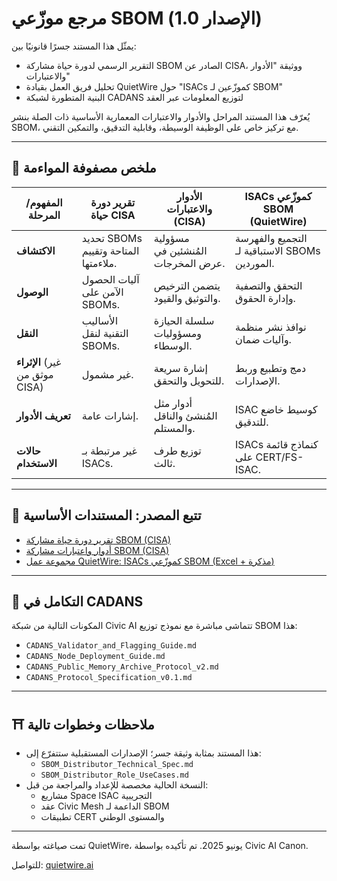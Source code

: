 
# مرجع موزّعي SBOM (الإصدار 1.0)

يمثّل هذا المستند جسرًا قانونيًا بين:

- التقرير الرسمي لدورة حياة مشاركة SBOM الصادر عن CISA، ووثيقة "الأدوار والاعتبارات"
- تحليل فريق العمل بقيادة QuietWire حول "ISACs كموزّعين لـ SBOM"
- البنية المتطورة لشبكة CADANS لتوزيع المعلومات عبر العقد

يُعرّف هذا المستند المراحل والأدوار والاعتبارات المعمارية الأساسية ذات الصلة بنشر SBOM، مع تركيز خاص على الوظيفة الوسيطة، وقابلية التدقيق، والتمكين التقني.

---

## 🔄 ملخص مصفوفة المواءمة

| المفهوم/المرحلة   | تقرير دورة حياة CISA | الأدوار والاعتبارات (CISA) | ISACs كموزّعي SBOM (QuietWire) |
|------------------|-----------------------|-----------------------------|----------------------------------|
| **الاكتشاف**    | تحديد SBOMs المتاحة وتقييم ملاءمتها. | مسؤولية المُنشئين في عرض المخرجات. | التجميع والفهرسة الاستباقية لـ SBOMs الموردين. |
| **الوصول**      | آليات الحصول الآمن على SBOMs. | يتضمن الترخيص والتوثيق والقيود. | التحقق والتصفية وإدارة الحقوق. |
| **النقل**       | الأساليب التقنية لنقل SBOMs. | سلسلة الحيازة ومسؤوليات الوسطاء. | نوافذ نشر منظمة وآليات ضمان. |
| **الإثراء** (غير موثق من CISA) | غير مشمول. | إشارة سريعة للتحويل والتحقق. | دمج وتطبيع وربط الإصدارات. |
| **تعريف الأدوار** | إشارات عامة. | أدوار مثل المُنشئ والناقل والمستلم. | ISAC كوسيط خاضع للتدقيق. |
| **حالات الاستخدام** | غير مرتبطة بـ ISACs. | توزيع طرف ثالث. | ISACs كنماذج قائمة على CERT/FS-ISAC. |

---

## 🧬 تتبع المصدر: المستندات الأساسية

- [تقرير دورة حياة مشاركة SBOM (CISA)](https://www.cisa.gov/resources-tools/resources/software-bill-materials-sbom-sharing-lifecycle-report)
- [أدوار واعتبارات مشاركة SBOM (CISA)](https://www.cisa.gov/resources-tools/resources/sbom-sharing-roles-and-considerations)
- [مجموعة عمل QuietWire: ISACs كموزّعي SBOM (Excel + مذكرة)](placeholder)

---

## 🧩 التكامل في CADANS

المكونات التالية من شبكة Civic AI تتماشى مباشرة مع نموذج توزيع SBOM هذا:

- `CADANS_Validator_and_Flagging_Guide.md`
- `CADANS_Node_Deployment_Guide.md`
- `CADANS_Public_Memory_Archive_Protocol_v2.md`
- `CADANS_Protocol_Specification_v0.1.md`

---

## ⛩️ ملاحظات وخطوات تالية

- هذا المستند بمثابة وثيقة جسر؛ الإصدارات المستقبلية ستتفرّع إلى:
  - `SBOM_Distributor_Technical_Spec.md`
  - `SBOM_Distributor_Role_UseCases.md`
- النسخة الحالية مخصصة للإعداد والمراجعة من قبل:
  - مشاريع Space ISAC التجريبية
  - عقد Civic Mesh الداعمة لـ SBOM
  - تطبيقات CERT والمستوى الوطني

---

تمت صياغته بواسطة QuietWire، يونيو 2025. تم تأكيده بواسطة Civic AI Canon.

للتواصل: [quietwire.ai](https://quietwire.ai)
